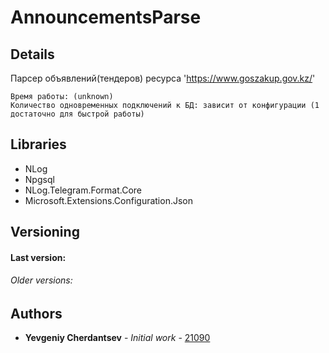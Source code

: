 ﻿# AnnouncementsParse

## Details

Парсер объявлений(тендеров) ресурса 'https://www.goszakup.gov.kz/'

```
Время работы: (unknown)
Количество одновременных подключений к БД: зависит от конфигурации (1 достаточно для быстрой работы)
```

## Libraries

* NLog
* Npgsql
* NLog.Telegram.Format.Core
* Microsoft.Extensions.Configuration.Json

## Versioning
#### Last version:


###### Older versions:

## Authors

* **Yevgeniy Cherdantsev** - *Initial work* - [21090](https://gitlab.com/21090)